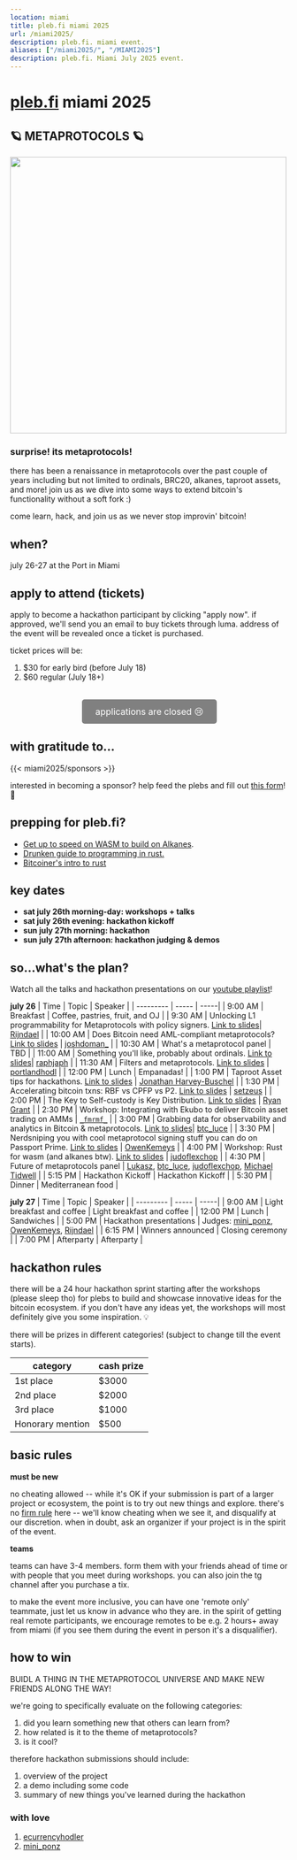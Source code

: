 ```yaml
---
location: miami
title: pleb.fi miami 2025
url: /miami2025/
description: pleb.fi. miami event.
aliases: ["/miami2025/", "/MIAMI2025"]
description: pleb.fi. Miami July 2025 event.
---
```

# [pleb.fi](https://pleb.fi/) miami 2025

## 🪐 METAPROTOCOLS 🪐

<img src="/pleb25-1.gif" width="500px" />

### surprise! its metaprotocols!

there has been a renaissance in metaprotocols over the past couple of years including but not limited to ordinals, BRC20, alkanes, taproot assets, and more! join us as we dive into some ways to extend bitcoin's functionality without a soft fork :)

come learn, hack, and join us as we never stop improvin' bitcoin!

## when?
july 26-27 at the Port in Miami

## apply to attend (tickets)
apply to become a hackathon participant by clicking "apply now". if approved, we'll send you an email to buy tickets through luma. address of the event will be revealed once a ticket is purchased.

ticket prices will be:
1. $30 for early bird (before July 18)
2. $60 regular (July 18+)

<div style="text-align: center; margin-top: 2rem;">
  <a target="_blank" rel="noopener noreferrer" style="
    display: inline-block;
    background-color: #808080;
    color: #fff;
    padding: 0.75rem 1.5rem;
    text-decoration: none;
    font-size: 1rem;
    border-radius: 0.3rem;
    transition: background-color 0.2s ease-in-out;">
    applications are closed 😢
  </a>
</div>

## with gratitude to...
{{< miami2025/sponsors >}}

interested in becoming a sponsor? help feed the plebs and fill out [this form](https://forms.gle/cnmdTceJZAhaGLuX8)! 🙏

## prepping for pleb.fi?
- [Get up to speed on WASM to build on Alkanes](https://github.com/rust-lang/rust/blob/master/src/doc/rustc/src/platform-support/wasm32-unknown-unknown.md).
- [Drunken guide to programming in rust.](https://docs.google.com/presentation/d/19P7_OoNVf9lc3eZOltpDq2iejqrAT96cV9Hg-fq4W2k/edit?usp=drivesdk)
- [Bitcoiner's intro to rust](https://btcdemy.thinkific.com/courses/intro-to-rust)

## key dates

- **sat july 26th morning-day: workshops + talks**
- **sat july 26th evening: hackathon kickoff**
- **sun july 27th morning: hackathon**
- **sun july 27th afternoon: hackathon judging & demos**

## so...what's the plan?

Watch all the talks and hackathon presentations on our [youtube playlist](https://www.youtube.com/playlist?list=PLdcre562lEfFocpRLWM1T5YAoz2tzW0_H)!

**july 26**
| Time | Topic | Speaker |
| --------- | ----- | -----|
| 9:00 AM | Breakfast | Coffee, pastries, fruit, and OJ |
| 9:30 AM | Unlocking L1 programmability for Metaprotocols with policy signers. [Link to slides](https://github.com/rot13maxi/plebfi2025slides/blob/main/plebfi_slides_mk2.pdf)| [Rijndael](https://x.com/rot13maxi) |
| 10:00 AM | Does Bitcoin need AML-compliant metaprotocols? [Link to slides](https://docs.google.com/presentation/d/1n5Fed_8hj7isp5v1SLJ0voy7_fNdJFe2ZbJUAb5BfDM/edit?usp=sharing) | [joshdoman_](https://x.com/joshdoman_) |
| 10:30 AM | What's a metaprotocol panel | TBD |
| 11:00 AM | Something you'll like, probably about ordinals. [Link to slides](https://github.com/JeremyRubin/pleb.fi/blob/master/static/slides/2025/miami/how-to-metaprotocol-raph.pdf)| [raphjaph](https://x.com/raphjaph) |
| 11:30 AM | Filters and metaprotocols. [Link to slides](https://docs.google.com/presentation/d/1d2OFeZ_7Ddq_7zejVNG-WzaKGlEq_8jX4OlK_6-hIA4/edit?usp=sharing) | [portlandhodl](https://x.com/PortlandHODL) |
| 12:00 PM | Lunch | Empanadas! |
| 1:00 PM | Taproot Asset tips for hackathons. [Link to slides](https://docs.google.com/presentation/d/1MQr8sfQqko6pRJWT4skeQzfV7xdDwm0_KThlyktcl-c/edit?usp=sharing) | [Jonathan Harvey-Buschel](https://x.com/jonhbit) |
| 1:30 PM | Accelerating bitcoin txns: RBF vs CPFP vs P2. [Link to slides](https://github.com/setzeus/accelerate-tx-flavors) | [setzeus](https://x.com/setzeus) |
| 2:00 PM | The Key to Self-custody is Key Distribution. [Link to slides](https://github.com/JeremyRubin/pleb.fi/blob/master/static/slides/2025/miami/rgrant-btc1-key-distribution-plebfi2025.pdf) | [Ryan Grant](https://github.com/dcdpr) |
| 2:30 PM | Workshop: Integrating with Ekubo to deliver Bitcoin asset trading on AMMs |  [ `_fmrmf_`](https://x.com/_fmrmf_) |
| 3:00 PM |  Grabbing data for observability and analytics in Bitcoin & metaprotocols. [Link to slides](https://docs.google.com/presentation/d/1He4hEwO2hAVuzkM0Jd_D38WIGUUyvTRAovv6nesP14g/edit?usp=sharing)| [btc_luce](https://x.com/btc_luce) |
| 3:30 PM | Nerdsniping you with cool metaprotocol signing stuff you can do on Passport Prime. [Link to slides](https://docs.google.com/presentation/d/1Q4EvzEH31CZPgl33pgtmmYdVwMNIXDo_UYspcofXnJE/edit?slide=id.g3620fce4c6e_0_78#slide=id.g3620fce4c6e_0_78) | [OwenKemeys](https://x.com/OwenKemeys) |
| 4:00 PM | Workshop: Rust for wasm (and alkanes btw). [Link to slides](https://github.com/sandshrewmetaprotocols/plebfi-wasm) | [judoflexchop](https://x.com/judoflexchop) |
| 4:30 PM | Future of metaprotocols panel | [Lukasz](https://x.com/lukaszwicher), [btc_luce](https://x.com/btc_luce), [judoflexchop](https://x.com/judoflexchop), [Michael Tidwell](https://x.com/miketwenty1) |
| 5:15 PM | Hackathon Kickoff | Hackathon Kickoff |
| 5:30 PM | Dinner | Mediterranean food |

**july 27**
| Time | Topic | Speaker |
| --------- | ----- | -----|
| 9:00 AM | Light breakfast and coffee | Light breakfast and coffee |
| 12:00 PM | Lunch | Sandwiches |
| 5:00 PM | Hackathon presentations | Judges: [mini_ponz](https://x.com/ponzini), [OwenKemeys](https://x.com/OwenKemeys), [Rijndael](https://x.com/rot13maxi) |
| 6:15 PM | Winners announced | Closing ceremony |
| 7:00 PM | Afterparty | Afterparty |

## hackathon rules

 there will be a 24 hour hackathon sprint starting after the workshops (please sleep tho) for plebs to build and showcase innovative ideas for the bitcoin ecosystem. if you don't have any ideas yet, the workshops will most definitely give you some inspiration. 💡

there will be prizes in different categories! (subject to change till the event starts).

| category | cash prize |
| --------- | ----- |
| 1st place | $3000 |
| 2nd place | $2000 |
| 3rd place | $1000 |
| Honorary mention | $500 |


## basic rules
**must be new**

no cheating allowed -- while it's OK if your submission is part of a larger
project or ecosystem, the point is to try out new things and explore. there's no [firm rule](https://en.wikipedia.org/wiki/I_know_it_when_I_see_it) here -- we'll know
cheating when we see it, and disqualify at our discretion. when in doubt, ask an organizer if your project is in the spirit of the event.

**teams**

teams can have 3-4 members. form them with your friends ahead of time or with people that you meet during workshops. you can also join the tg channel after you purchase a tix.

to make the event more inclusive, you can have one 'remote only'
teammate, just let us know in advance who they are. in the spirit of getting
real remote participants, we encourage remotes to be e.g. 2 hours+ away from
miami (if you see them during the event in person it's a disqualifier).

## how to win

BUIDL A THING IN THE METAPROTOCOL UNIVERSE AND MAKE NEW FRIENDS ALONG THE WAY!

we're going to specifically evaluate on the following categories:

1) did you learn something new that others can learn from?
2) how related is it to the theme of metaprotocols?
3) is it cool?

therefore hackathon submissions should include:
1. overview of the project
1. a demo including some code
1. summary of new things you've learned during the hackathon

### with love

1. [ecurrencyhodler](https://twitter.com/ecurrencyhodler)
1. [mini_ponz](https://x.com/ponzini)